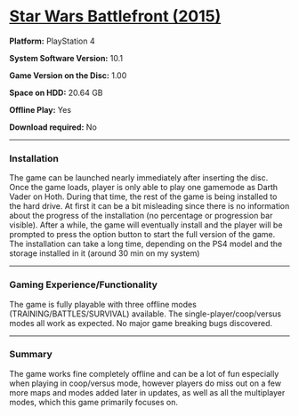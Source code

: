 # [Star Wars Battlefront (2015)](https://www.igdb.com/games/star-wars-battlefront--1)

__Platform:__ PlayStation 4

__System Software Version:__ 10.1

__Game Version on the Disc:__ 1.00

__Space on HDD:__ 20.64 GB

__Offline Play:__ Yes

__Download required:__ No
___
### Installation
The game can be launched nearly immediately after inserting the disc. Once the game loads, player is only able to play one gamemode as Darth Vader on Hoth. During that time, the rest of the game is being installed to the hard drive. At first it can be a bit misleading since there is no information about the progress of the installation (no percentage or progression bar visible). After a while, the game will eventually install and the player will be prompted to press the option button to start the full version of the game. The installation can take a long time, depending on the PS4 model and the storage installed in it (around 30 min on my system)
___
### Gaming Experience/Functionality
The game is fully playable with three offline modes (TRAINING/BATTLES/SURVIVAL) available. The single-player/coop/versus modes all work as expected. No major game breaking bugs discovered.
___
### Summary
The game works fine completely offline and can be a lot of fun especially when playing in coop/versus mode, however players do miss out on a few more maps and modes added later in updates, as well as all the multiplayer modes, which this game primarily focuses on.
